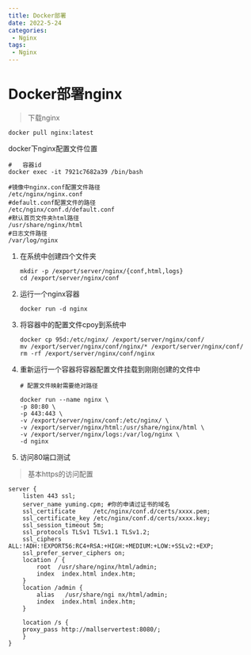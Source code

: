 ```yaml
---
title: Docker部署
date: 2022-5-24
categories:
 - Nginx
tags:
 - Nginx
---
```


# Docker部署nginx

> 下载nginx

```shell
docker pull nginx:latest
```

docker下nginx配置文件位置

```shell
#	容器id
docker exec -it 7921c7682a39 /bin/bash

#镜像中nginx.conf配置文件路径
/etc/nginx/nginx.conf
#default.conf配置文件的路径
/etc/nginx/conf.d/default.conf
#默认首页文件夹html路径
/usr/share/nginx/html
#日志文件路径
/var/log/nginx
```

1. 在系统中创建四个文件夹

    ```shell
    mkdir -p /export/server/nginx/{conf,html,logs}
    cd /export/server/nginx/conf
    ```

2. 运行一个nginx容器

    ```shell
    docker run -d nginx
    ```

3. 将容器中的配置文件cpoy到系统中

    ```shell
    docker cp 95d:/etc/nginx/ /export/server/nginx/conf/
    mv /export/server/nginx/conf/nginx/* /export/server/nginx/conf/
    rm -rf /export/server/nginx/conf/nginx
    ```

4. 重新运行一个容器将容器配置文件挂载到刚刚创建的文件中

    ```shell
    # 配置文件映射需要绝对路径
    
    docker run --name nginx \
    -p 80:80 \
    -p 443:443 \
    -v /export/server/nginx/conf:/etc/nginx/ \
    -v /export/server/nginx/html:/usr/share/nginx/html \
    -v /export/server/nginx/logs:/var/log/nginx \
    -d nginx
    ```

5. 访问80端口测试

> 基本https的访问配置

```
server {
    listen 443 ssl;
    server_name yuming.cpm; #你的申请过证书的域名
    ssl_certificate     /etc/nginx/conf.d/certs/xxxx.pem;
    ssl_certificate_key /etc/nginx/conf.d/certs/xxxx.key;
    ssl_session_timeout 5m;
    ssl_protocols TLSv1 TLSv1.1 TLSv1.2;
    ssl_ciphers ALL:!ADH:!EXPORT56:RC4+RSA:+HIGH:+MEDIUM:+LOW:+SSLv2:+EXP;
    ssl_prefer_server_ciphers on;
    location / {
        root  /usr/share/nginx/html/admin;
        index  index.html index.htm;
    }
    location /admin {
        alias   /usr/share/ngi nx/html/admin;
        index  index.html index.htm;
    }
	
    location /s {
	proxy_pass http://mallservertest:8080/;
    }
}
```